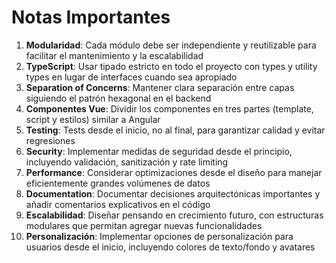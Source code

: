 # Notas Importantes

1. **Modularidad**: Cada módulo debe ser independiente y reutilizable para facilitar el mantenimiento y la escalabilidad
2. **TypeScript**: Usar tipado estricto en todo el proyecto con types y utility types en lugar de interfaces cuando sea apropiado
3. **Separation of Concerns**: Mantener clara separación entre capas siguiendo el patrón hexagonal en el backend
4. **Componentes Vue**: Dividir los componentes en tres partes (template, script y estilos) similar a Angular
5. **Testing**: Tests desde el inicio, no al final, para garantizar calidad y evitar regresiones
6. **Security**: Implementar medidas de seguridad desde el principio, incluyendo validación, sanitización y rate limiting
7. **Performance**: Considerar optimizaciones desde el diseño para manejar eficientemente grandes volúmenes de datos
8. **Documentation**: Documentar decisiones arquitectónicas importantes y añadir comentarios explicativos en el código
9. **Escalabilidad**: Diseñar pensando en crecimiento futuro, con estructuras modulares que permitan agregar nuevas funcionalidades
10. **Personalización**: Implementar opciones de personalización para usuarios desde el inicio, incluyendo colores de texto/fondo y avatares

